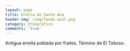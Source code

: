 ```yaml
---
layout: page
title: Ermita de Santa Ana
header-img: /img/fondo-azul.png
category: Etnográfico
comments: 'true'
---
```



Antigua ermita poblada por frailes. Término de El Toboso.
